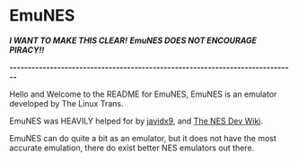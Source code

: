 # EmuNES

***I WANT TO MAKE THIS CLEAR!***
***EmuNES DOES NOT ENCOURAGE PIRACY!!***

**------------------------------------------------------------------------------**

Hello and Welcome to the README for EmuNES, EmuNES is an emulator developed by The Linux Trans.

EmuNES was HEAVILY helped for by [javidx9](https://www.youtube.com/@javidx9), and [The NES Dev Wiki](https://www.nesdev.org/wiki/Nesdev_Wiki).

EmuNES can do quite a bit as an emulator, but it does not have the most accurate emulation, there do exist better NES emulators out there.
